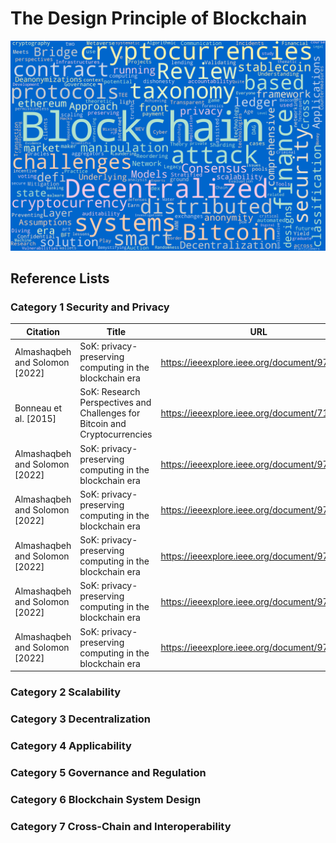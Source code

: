 # The Design Principle of Blockchain

<img src="./figs/wordcloud_blue.png" alt="drawing" width="800"/>



## Reference Lists

### Category 1 Security and Privacy

|Citation                       | Title                                                  | URL                                          | 
|-------------------------------|--------------------------------------------------------|----------------------------------------------|
|Almashaqbeh and Solomon [2022] |SoK: privacy-preserving computing in the blockchain era |https://ieeexplore.ieee.org/document/9797340  |
|Bonneau et al. [2015]          |SoK: Research Perspectives and Challenges for Bitcoin and Cryptocurrencies|https://ieeexplore.ieee.org/document/7163021|
|Almashaqbeh and Solomon [2022] |SoK: privacy-preserving computing in the blockchain era |https://ieeexplore.ieee.org/document/9797340  |
|Almashaqbeh and Solomon [2022] |SoK: privacy-preserving computing in the blockchain era |https://ieeexplore.ieee.org/document/9797340  |
|Almashaqbeh and Solomon [2022] |SoK: privacy-preserving computing in the blockchain era |https://ieeexplore.ieee.org/document/9797340  |
|Almashaqbeh and Solomon [2022] |SoK: privacy-preserving computing in the blockchain era |https://ieeexplore.ieee.org/document/9797340  |
|Almashaqbeh and Solomon [2022] |SoK: privacy-preserving computing in the blockchain era |https://ieeexplore.ieee.org/document/9797340  |



### Category 2 Scalability



### Category 3 Decentralization


### Category 4 Applicability


### Category 5 Governance and Regulation


### Category 6 Blockchain System Design

### Category 7 Cross-Chain and Interoperability
